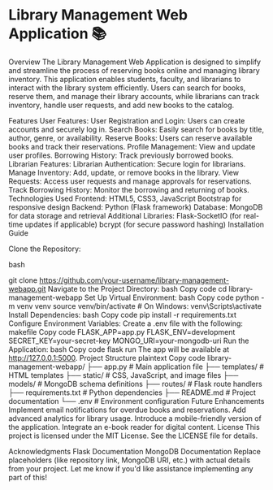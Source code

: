 # Library Management Web Application 📚
Overview
The Library Management Web Application is designed to simplify and streamline the process of reserving books online and managing library inventory. This application enables students, faculty, and librarians to interact with the library system efficiently. Users can search for books, reserve them, and manage their library accounts, while librarians can track inventory, handle user requests, and add new books to the catalog.

Features
 User Features:
  User Registration and Login: Users can create accounts and securely log in.
  Search Books: Easily search for books by title, author, genre, or availability.
  Reserve Books: Users can reserve available books and track their reservations.
  Profile Management: View and update user profiles.
  Borrowing History: Track previously borrowed books.
  Librarian Features:
  Librarian Authentication: Secure login for librarians.
  Manage Inventory: Add, update, or remove books in the library.
  View Requests: Access user requests and manage approvals for reservations.
  Track Borrowing History: Monitor the borrowing and returning of books.
  Technologies Used
Frontend:
  HTML5, CSS3, JavaScript
  Bootstrap for responsive design
Backend:
  Python (Flask framework)
  Database:
  MongoDB for data storage and retrieval
  Additional Libraries:
  Flask-SocketIO (for real-time updates if applicable)
  bcrypt (for secure password hashing)
  Installation Guide
  
Clone the Repository:

bash

git clone https://github.com/your-username/library-management-webapp.git
Navigate to the Project Directory:
bash
Copy code
cd library-management-webapp
Set Up Virtual Environment:
bash
Copy code
python -m venv venv
source venv/bin/activate  # On Windows: venv\Scripts\activate
Install Dependencies:
bash
Copy code
pip install -r requirements.txt
Configure Environment Variables: Create a .env file with the following:
makefile
Copy code
FLASK_APP=app.py
FLASK_ENV=development
SECRET_KEY=your-secret-key
MONGO_URI=your-mongodb-uri
Run the Application:
bash
Copy code
flask run
The app will be available at http://127.0.0.1:5000.
Project Structure
plaintext
Copy code
library-management-webapp/
├── app.py                  # Main application file
├── templates/              # HTML templates
├── static/                 # CSS, JavaScript, and image files
├── models/                 # MongoDB schema definitions
├── routes/                 # Flask route handlers
├── requirements.txt        # Python dependencies
├── README.md               # Project documentation
└── .env                    # Environment configuration
Future Enhancements
Implement email notifications for overdue books and reservations.
Add advanced analytics for library usage.
Introduce a mobile-friendly version of the application.
Integrate an e-book reader for digital content.
License
This project is licensed under the MIT License. See the LICENSE file for details.

Acknowledgments
Flask Documentation
MongoDB Documentation
Replace placeholders (like repository link, MongoDB URI, etc.) with actual details from your project. Let me know if you'd like assistance implementing any part of this!






